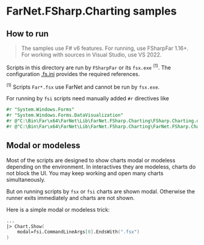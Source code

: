 # FarNet.FSharp.Charting samples

## How to run

> The samples use F# v6 features. For running, use FSharpFar 1.16+.
> For working with sources in Visual Studio, use VS 2022.

Scripts in this directory are run by `FSharpFar` or its `fsx.exe` <sup>(1)</sup>.
The configuration [.fs.ini](.fs.ini) provides the required references.

<sup>(1)</sup> Scripts `Far*.fsx` use FarNet and cannot be run by `fsx.exe`.

For running by `fsi` scripts need manually added `#r` directives like

```fsharp
#r "System.Windows.Forms"
#r "System.Windows.Forms.DataVisualization"
#r @"C:\Bin\Far\x64\FarNet\Lib\FarNet.FSharp.Charting\FSharp.Charting.dll"
#r @"C:\Bin\Far\x64\FarNet\Lib\FarNet.FSharp.Charting\FarNet.FSharp.Charting.dll"
```

## Modal or modeless

Most of the scripts are designed to show charts modal or modeless depending on the environment.
In interactives they are modeless, charts do not block the UI.
You may keep working and open many charts simultaneously.

But on running scripts by `fsx` or `fsi` charts are shown modal.
Otherwise the runner exits immediately and charts are not shown.

Here is a simple modal or modeless trick:

```fsharp
...
|> Chart.Show(
    modal=fsi.CommandLineArgs[0].EndsWith(".fsx")
)
```
